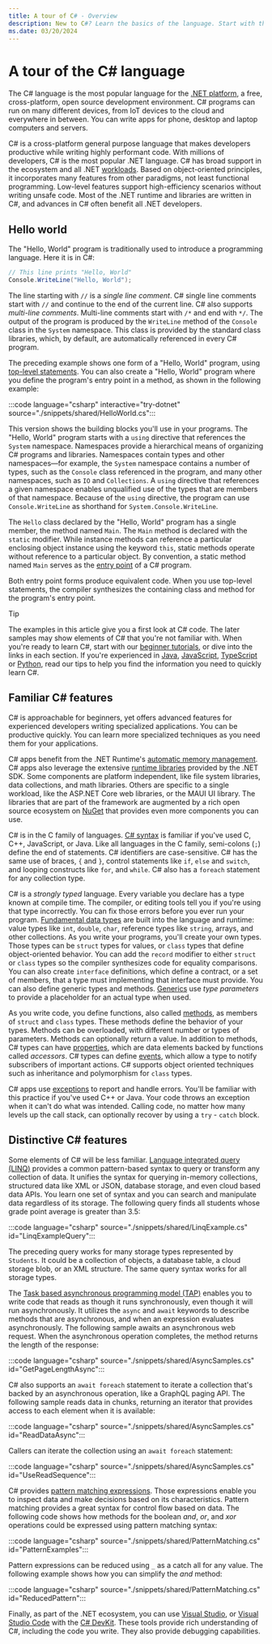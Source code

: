 ```yaml
---
title: A tour of C# - Overview
description: New to C#? Learn the basics of the language. Start with this overview.
ms.date: 03/20/2024
---
```


# A tour of the C# language

The C# language is the most popular language for the [.NET platform](../index.yml), a free, cross-platform, open source development environment. C# programs can run on many different devices, from IoT devices to the cloud and everywhere in between. You can write apps for phone, desktop and laptop computers and servers.

C# is a cross-platform general purpose language that makes developers productive while writing highly performant code. With millions of developers, C# is the most popular .NET language. C# has broad support in the ecosystem and all .NET [workloads](../../standard/glossary.md#workload). Based on object-oriented principles, it incorporates many features from other paradigms, not least functional programming. Low-level features support high-efficiency scenarios without writing unsafe code. Most of the .NET runtime and libraries are written in C#, and advances in C# often benefit all .NET developers.

## Hello world

The "Hello, World" program is traditionally used to introduce a programming language. Here it is in C#:

```csharp
// This line prints "Hello, World" 
Console.WriteLine("Hello, World");
```

The line starting with `//` is a *single line comment*. C# single line comments start with  `//` and continue to the end of the current line. C# also supports *multi-line comments*. Multi-line comments start with `/*` and end with `*/`. The output of the program is produced by the `WriteLine` method of the `Console` class in the `System` namespace. This class is provided by the standard class libraries, which, by default, are automatically referenced in every C# program.

The preceding example shows one form of a "Hello, World" program, using [top-level statements](../fundamentals/program-structure/top-level-statements.md). You can also create a "Hello, World" program where you define the program's entry point in a method, as shown in the following example:

:::code language="csharp" interactive="try-dotnet" source="./snippets/shared/HelloWorld.cs":::

This version shows the building blocks you'll use in your programs. The "Hello, World" program starts with a `using` directive that references the `System` namespace. Namespaces provide a hierarchical means of organizing C# programs and libraries. Namespaces contain types and other namespaces—for example, the `System` namespace contains a number of types, such as the `Console` class referenced in the program, and many other namespaces, such as `IO` and `Collections`. A `using` directive that references a given namespace enables unqualified use of the types that are members of that namespace. Because of the `using` directive, the program can use `Console.WriteLine` as shorthand for `System.Console.WriteLine`.

The `Hello` class declared by the "Hello, World" program has a single member, the method named `Main`. The `Main` method is declared with the `static` modifier. While instance methods can reference a particular enclosing object instance using the keyword `this`, static methods operate without reference to a particular object. By convention, a static method named `Main` serves as the [entry point](../fundamentals/program-structure/main-command-line.md) of a C# program.

Both entry point forms produce equivalent code. When you use top-level statements, the compiler synthesizes the containing class and method for the program's entry point.

> [!TIP]
> The examples in this article give you a first look at C# code. The later samples may show elements of C# that you're not familiar with. When you're ready to learn C#, start with our [beginner tutorials](./tutorials/index.md), or dive into the links in each section. If you're experienced in [Java](./tips-for-java-developers.md), [JavaScript](./tips-for-javascript-developers.md), [TypeScript](./tips-for-javascript-developers.md) or [Python](./tips-for-python-developers.md), read our tips to help you find the information you need to quickly learn C#.

## Familiar C# features

C# is approachable for beginners, yet offers advanced features for experienced developers writing specialized applications. You can be productive quickly. You can learn more specialized techniques as you need them for your applications.

C# apps benefit from the .NET Runtime's [automatic memory management](../../standard/automatic-memory-management.md). C# apps also leverage the extensive [runtime libraries](../../standard/runtime-libraries-overview.md) provided by the .NET SDK. Some components are platform independent, like file system libraries, data collections, and math libraries. Others are specific to a single workload, like the ASP.NET Core web libraries, or the MAUI UI library. The libraries that are part of the framework are augmented by a rich open source ecosystem on [NuGet](https://nuget.org) that provides even more components you can use.

C# is in the C family of languages. [C# syntax](../language-reference/keywords/index.md) is familiar if you've used C, C++, JavaScript, or Java. Like all languages in the C family, semi-colons (`;`) define the end of statements. C# identifiers are case-sensitive. C# has the same use of braces, `{` and `}`, control statements like `if`, `else` and `switch`, and looping constructs like `for`, and `while`. C# also has a `foreach` statement for any collection type.

C# is a *strongly typed* language. Every variable you declare has a type known at compile time. The compiler, or editing tools tell you if you're using that type incorrectly. You can fix those errors before you ever run your program. [Fundamental data types](../fundamentals/types/index.md) are built into the language and runtime: value types like `int`, `double`, `char`, reference types like `string`, arrays, and other collections. As you write your programs, you'll create your own types. Those types can be `struct` types for values, or `class` types that define object-oriented behavior. You can add the `record` modifier to either `struct` or `class` types so the compiler synthesizes code for equality comparisons. You can also create `interface` definitions, which define a contract, or a set of members, that a type must implementing that interface must provide. You can also define generic types and methods. [Generics](../fundamentals/types/generics.md) use *type parameters* to provide a placeholder for an actual type when used.

As you write code, you define functions, also called [methods](../programming-guide/classes-and-structs/methods.md), as members of `struct` and `class` types. These methods define the behavior of your types. Methods can be overloaded, with different number or types of parameters. Methods can optionally return a value. In addition to methods, C# types can have [properties](../programming-guide/classes-and-structs/properties.md), which are data elements backed by functions called *accessors*. C# types can define [events](../events-overview.md), which allow a type to notify subscribers of important actions. C# supports object oriented techniques such as inheritance and polymorphism for `class` types.

C# apps use [exceptions](../fundamentals/exceptions/index.md) to report and handle errors. You'll be familiar with this practice if you've used C++ or Java. Your code throws an exception when it can't do what was intended. Calling code, no matter how many levels up the call stack, can optionally recover by using a `try` - `catch` block.

## Distinctive C# features

Some elements of C# will be less familiar. [Language integrated query (LINQ)](../linq/index.md) provides a common pattern-based syntax to query or transform any collection of data. It unifies the syntax for querying in-memory collections, structured data like XML or JSON, database storage, and even cloud based data APIs. You learn one set of syntax and you can search and manipulate data regardless of its storage. The following query finds all students whose grade point average is greater than 3.5:

:::code language="csharp" source="./snippets/shared/LinqExample.cs" id="LinqExampleQuery":::

The preceding query works for many storage types represented by `Students`. It could be a collection of objects, a database table, a cloud storage blob, or an XML structure. The same query syntax works for all storage types.

The [Task based asynchronous programming model (TAP)](../asynchronous-programming/index.md) enables you to write code that reads as though it runs synchronously, even though it will run asynchronously. It utilizes the `async` and `await` keywords to describe methods that are asynchronous, and when an expression evaluates asynchronously. The following sample awaits an asynchronous web request. When the asynchronous operation completes, the method returns the length of the response:

:::code language="csharp" source="./snippets/shared/AsyncSamples.cs" id="GetPageLengthAsync":::

C# also supports an `await foreach` statement to iterate a collection that's backed by an asynchronous operation, like a GraphQL paging API. The following sample reads data in chunks, returning an iterator that provides access to each element when it is available:

:::code language="csharp" source="./snippets/shared/AsyncSamples.cs" id="ReadDataAsync":::

Callers can iterate the collection using an `await foreach` statement:

:::code language="csharp" source="./snippets/shared/AsyncSamples.cs" id="UseReadSequence":::

C# provides [pattern matching expressions](../fundamentals/functional/pattern-matching.md). Those expressions enable you to inspect data and make decisions based on its characteristics. Pattern matching provides a great syntax for control flow based on data. The following code shows how methods for the boolean *and*, *or*, and *xor* operations could be expressed using pattern matching syntax:

:::code language="csharp" source="./snippets/shared/PatternMatching.cs" id="PatternExamples":::

Pattern expressions can be reduced using `_` as a catch all for any value. The following example shows how you can simplify the *and* method:

:::code language="csharp" source="./snippets/shared/PatternMatching.cs" id="ReducedPattern":::

Finally, as part of the .NET ecosystem, you can use [Visual Studio](https://visualstudio.microsoft.com/vs), or [Visual Studio Code](https://code.visualstudio.com) with the [C# DevKit](https://code.visualstudio.com/docs/csharp/get-started). These tools provide rich understanding of C#, including the code you write. They also provide debugging capabilities.
